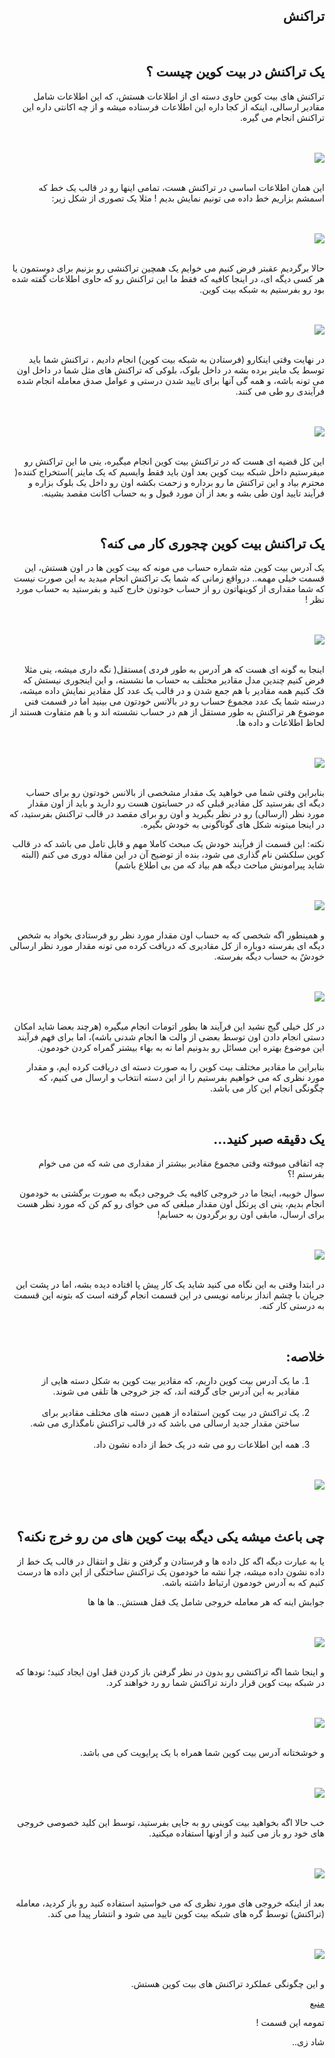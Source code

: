 <div dir="rtl">
    <h2>تراکنش</h2><br>
    <h2>یک تراکنش در بیت کوین چیست ؟</h2>
    <p>تراکنش های بیت کوین حاوی دسته ای از اطلاعات هستش، که این اطلاعات شامل مقادیر ارسالی، اینکه از کجا داره این اطلاعات فرستاده میشه و از چه اکانتی داره این تراکنش انجام می گیره.</p>
    <br><br><img src="https://learnmeabitcoin.com/beginners/images/transactions/png/01-transaction-table.png"><br><br>
    <p>این همان اطلاعات اساسی در تراکنش هست، تمامی اینها رو در قالب یک خط که اسمشم بزاریم خط داده می تونیم نمایش بدیم ! مثلا یک تصوری از شکل زیر:</p>
    <br><br><img src="https://learnmeabitcoin.com/beginners/images/transactions/png/01-transaction-table-data.png"><br><br>
    <p>حالا برگردیم عقبتر فرض کنیم می خوایم یک همچین تراکنشی رو بزنیم برای دوستمون یا هر کسی دیگه ای، در اینجا کافیه که فقط ما این تراکنش رو که حاوی اطلاعات گفته شده بود رو بفرستیم به شبکه بیت کوین.</p>
    <br><br><img src="https://learnmeabitcoin.com/beginners/images/transactions/png/01-transaction-table-data-network.png"><br><br>
    <p>در نهایت وقتی اینکارو (فرستادن به شبکه بیت کوین) انجام دادیم ، تراکنش شما باید توسط یک ماینر برده بشه در داخل بلوک، بلوکی که تراکنش های مثل شما در داخل اون می تونه باشه، و همه گی آنها برای تایید شدن درستی و عوامل صدق معامله انجام شده فرآیندی رو طی
        می کنند.</p>
    <br><br><img src="https://learnmeabitcoin.com/beginners/images/transactions/png/01-transaction-table-data-network-mined.png"><br><br>
    <p>این کل قضیه ای هست که در تراکنش بیت کوین انجام میگیره، ینی ما این تراکنش رو میفرستیم داخل شبکه بیت کوین بعد اون باید فقط وایسیم که یک ماینر )استخراج کننده( محترم بیاد و این تراکنش ما رو برداره و زحمت بکشه اون رو داخل یک بلوک بزاره و فرآیند تایید اون
        طی بشه و بعد از آن مورد قبول و به حساب اکانت مقصد بشینه.
    </p>
    <br>
    <h2>یک تراکنش بیت کوین چجوری کار می کنه؟</h2>
    <p>
        یک آدرس بیت کوین مثه شماره حساب می مونه که بیت کوین ها در اون هستش، این قسمت خیلی مهمه.. درواقع زمانی که شما یک تراکنش انجام میدید به این صورت نیست که شما مقداری از کوینهاتون رو از حساب خودتون خارج کنید و بفرستید به حساب مورد نظر !
    </p>

   <br><br><img src="https://learnmeabitcoin.com/beginners/images/transactions/png/02-pot.png"><br><br>
    <p>اینجا به گونه ای هست که هر آدرس به طور فردی )مستقل( نگه داری میشه، ینی مثلا فرض کنیم چندین مدل مقادیر مختلف به حساب ما نشسته، و این اینجوری نیستش که فک کنیم همه مقادیر با هم جمع شدن و در قالب یک عدد کل مقادیر نمایش داده میشه، درسته شما یک عدد مجموع
        حساب رو در بالانس خودتون می بینید اما در قسمت فنی موضوع هر تراکنش به طور مستقل از هم در حساب نشسته اند و با هم متفاوت هستند از لحاظ اطلاعات و داده ها.
    </p>
    <br><br><img src="https://learnmeabitcoin.com/beginners/images/transactions/png/02-address1.png"><br><br>

   <p>بنابراین وقتی شما می خواهید یک مقدار مشخصی از بالانس خودتون رو برای حساب دیگه ای بفرستید کل مقادیر قبلی که در حسابتون هست رو دارید و باید از اون مقدار مورد نظر (ارسالی) رو در نظر بگیرید و اون رو برای مقصد در قالب تراکنش بفرستید، که در اینجا میتونه
        شکل های گوناگونی به خودش بگیره.</p>
   <p>نکته: این قسمت از فرآیند خودش یک مبحث کاملا مهم و قابل تامل می باشد که در قالب کوین سلکشن نام گذاری می شود، بنده از توضیح آن در این مقاله دوری می کنم (البته شاید پیرامونش مباحث دیگه هم بیاد که من بی اطلاع باشم)</p>
    <br><br><img src="https://learnmeabitcoin.com/beginners/images/transactions/png/02-address1-address2.png"><br><br>
    <p>و همینطور اگه شخصی که به حساب اون مقدار مورد نظر رو فرستادی بخواد به شخص دیگه ای بفرسته دوباره از کل مقادیری که دریافت کرده می تونه مقدار مورد نظر ارسالی خودشٌ به حساب دیگه بفرسته.</p>
    <br><br><img src="https://learnmeabitcoin.com/beginners/images/transactions/png/02-address1-address2-address3.png"><br><br>
    <p>در کل خیلی گیج نشید این فرآیند ها بطور اتومات انجام میگیره (هرچند بعضا شاید امکان دستی انجام دادن اون توسط بعضی از والت ها انجام شدنی باشه)، اما برای فهم فرآیند این موضوع بهتره این مسائل رو بدونیم اما نه به بهاء بیشتر گمراه کردن خودمون.</p>
    <p>بنابراین ما مقادیر مختلف بیت کوین را به صورت دسته ای دریافت کرده ایم، و مقدار مورد نظری که می خواهیم بفرستیم را از این دسته انتخاب و ارسال می کنیم، که چگونگی انجام این کار می باشد.</p>
    <br>
    <h2>یک دقیقه صبر کنید...</h2>
    <p>چه اتفاقی میوفته وقتی مجموع مقادیر بیشتر از مقداری می شه که من می خوام بفرستم !؟</p>
    <p>سوال خوبیه، اینجا ما در خروجی کافیه یک خروجی دیگه به صورت برگشتی به خودمون انجام بدیم، ینی ای پرتکل اون مقدار مبلغی که می خوای رو کم کن که مورد نظر هست برای ارسال، مابقی اون رو برگردون به حسابم!</p>
    <br><br><img src="https://learnmeabitcoin.com/beginners/images/transactions/png/02-address1-address2-change.png"><br><br>
    <p>در ابتدا وقتی به این نگاه می کنید شاید یک کار پیش پا افتاده دیده بشه، اما در پشت این جریان با چشم انداز برنامه نویسی در این قسمت انجام گرفته است که بتونه این قسمت به درستی کار کنه.</p>
    <br>
    <h2>خلاصه:</h2>
    <ol>
        <li>ما یک آدرس بیت کوین داریم، که مقادیر بیت کوین به شکل دسته هایی از مقادیر به این آدرس جای گرفته اند، که جز خروجی ها تلقی می شوند.</li><br>
        <li>یک تراکنش در بیت کوین استفاده از همین دسته های مختلف مقادیر برای ساختن مقدار جدید ارسالی می باشد که در قالب تراکنش نامگذاری می شه.</li><br>
        <li>همه این اطلاعات رو می شه در یک خط از داده نشون داد.</li>
    </ol>

   <br><br><img src="https://learnmeabitcoin.com/beginners/images/transactions/png/02-address1-address2-change-data.png"><br><br>
   <br>
    <h2>چی باعث میشه یکی دیگه بیت کوین های من رو خرج نکنه؟</h2>
    <p>یا به عبارت دیگه اگه کل داده ها و فرستادن و گرفتن و نقل و انتقال در قالب یک خط از داده نشون داده میشه، چرا نشه ما خودمون یک تراکنش ساختگی از این داده ها درست کنیم که به آدرس خودمون ارتباط داشته باشه.</p>
    <p>جوابش اینه که هر معامله خروجی شامل یک قفل هستش.. ها ها ها</p>
    <br><br><img src="https://learnmeabitcoin.com/beginners/images/transactions/png/03-output-locks.png"><br><br>

   <p>و اینجا شما اگه تراکنشی رو بدون در نظر گرفتن باز کردن قفل اون ایجاد کنید؛ نودها که در شبکه بیت کوین قرار دارند تراکنش شما رو رد خواهند کرد.</p>
    <br><br><img src="https://learnmeabitcoin.com/beginners/images/transactions/png/03-output-locks-rejected.png"><br><br>
    <p>و خوشختانه آدرس بیت کوین شما همراه با یک پرایویت کی می باشد.</p>
    <br><br><img src="https://learnmeabitcoin.com/beginners/images/transactions/png/03-address-key.png"><br><br>
    <p>خب حالا اگه بخواهید بیت کوینی رو به جایی بفرستید، توسط این کلید خصوصی خروجی های خود رو باز می کنید و از اونها استفاده میکنید.</p>
    <br><br><img src="https://learnmeabitcoin.com/beginners/images/transactions/png/03-address-key-unlock.png"><br><br>
    <p>بعد از اینکه خروجی های مورد نظری که می خواستید استفاده کنید رو باز کردید، معامله (تراکنش) توسط گره های شبکه بیت کوین تایید می شود و انتشار پیدا می کند.</p>
    <br><br><img src="https://learnmeabitcoin.com/beginners/images/transactions/png/03-output-locks-accepted.png"><br><br>
    <p>و این چگونگی عملکرد تراکنش های بیت کوین هستش.</p>
    <p><a href="https://learnmeabitcoin.com/beginners/transactions">منبع</a></p>
    <p>تمومه این قسمت !</p>
    <p>شاد زی..</p>


</div>
